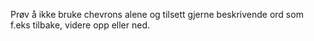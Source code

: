 Prøv å ikke bruke chevrons alene og tilsett gjerne beskrivende ord som f.eks tilbake, videre opp eller ned. 
